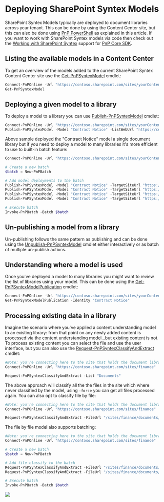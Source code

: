 # Deploying SharePoint Syntex Models

SharePoint Syntex Models typically are deployed to document libraries across your tenant. This can be done by using the Content Center site, but this can also be done using [PnP PowerShell](https://pnp.github.io/powershell/) as explained in this article. If you want to work with SharePoint Syntex models via code then check out the [Working with SharePoint Syntex](https://pnp.github.io/pnpcore/using-the-sdk/syntex-intro.html) support for [PnP Core SDK](https://aka.ms/pnp/coresdk).

## Listing the available models in a Content Center

To get an overview of the models added to the current SharePoint Syntex Content Center site use the [Get-PnPSyntexModel](https://pnp.github.io/powershell/cmdlets/Get-PnPSyntexModel.html) cmdlet:

```PowerShell
Connect-PnPOnline -Url "https://contoso.sharepoint.com/sites/yourContentCenter"
Get-PnPSyntexModel
```

## Deploying a given model to a library

To deploy a model to a library you can use [Publish-PnPSyntexModel](https://pnp.github.io/powershell/cmdlets/Publish-PnPSyntexModel.html) cmdlet:

```PowerShell
Connect-PnPOnline -Url "https://contoso.sharepoint.com/sites/yourContentCenter"
Publish-PnPSyntexModel -Model "Contract Notice" -ListWebUrl "https://contoso.sharepoint.com/sites/finance" -List "Documents"
```

Above sample deployed the "Contract Notice" model a single document library but if you need to deploy a model to many libraries it's more efficient to use to built-in batch feature:

```PowerShell
Connect-PnPOnline -Url "https://contoso.sharepoint.com/sites/yourContentCenter"

# Create a new batch
$batch = New-PnPBatch

# Add model deployments to the batch
Publish-PnPSyntexModel -Model "Contract Notice" -TargetSiteUrl "https://contoso.sharepoint.com/sites/finance" -TargetWebServerRelativeUrl "/sites/finance" -TargetLibraryServerRelativeUrl "/sites/finance/shared%20documents" -Batch $batch
Publish-PnPSyntexModel -Model "Contract Notice" -TargetSiteUrl "https://contoso.sharepoint.com/sites/crm" -TargetWebServerRelativeUrl "/sites/crm" -TargetLibraryServerRelativeUrl "/sites/crm/shared%20documents" -Batch $batch
Publish-PnPSyntexModel -Model "Contract Notice" -TargetSiteUrl "https://contoso.sharepoint.com/sites/finance" -TargetWebServerRelativeUrl "/sites/finance/belgium" -TargetLibraryServerRelativeUrl "/sites/finance/belgium/shared%20documents" -Batch 
Publish-PnPSyntexModel -Model "Contract Notice" -TargetSiteUrl "https://contoso.sharepoint.com/sites/finance" -TargetWebServerRelativeUrl "/sites/finance/uk" -TargetLibraryServerRelativeUrl "/sites/finance/uk/shared%20documents" -Batch $batch

# Execute batch
Invoke-PnPBatch -Batch $batch
```

## Un-publishing a model from a library

Un-publishing follows the same pattern as publishing and can be done using the [Unpublish-PnPSyntexModel](https://pnp.github.io/powershell/cmdlets/Unpublish-PnPSyntexModel.html) cmdlet either interactively or as batch of multiple un-publish actions.

## Understanding where a model is used

Once you've deployed a model to many libraries you might want to review the list of libraries using your model. This can be done using the [Get-PnPSyntexModelPublication](https://pnp.github.io/powershell/cmdlets/Get-PnPSyntexModelPublication.html) cmdlet:

```PowerShell
Connect-PnPOnline -Url "https://contoso.sharepoint.com/sites/yourContentCenter"
Get-PnPSyntexModelPublication -Identity "Contract Notice"
```

## Processing existing data in a library

Imagine the scenario where you've applied a content understanding model to an existing library: from that point on any newly added content is processed via the content understanding model...but existing content is not. To process existing content you can select the file and use the user interface, but you can also use the [Request-PnPSyntexClassifyAndExtract](https://pnp.github.io/powershell/cmdlets/Request-PnPSyntexClassifyAndExtract.html) cmdlet:

```PowerShell
#Note: you're connecting here to the site that holds the document library you want to process
Connect-PnPOnline -Url "https://contoso.sharepoint.com/sites/finance"

Request-PnPSyntexClassifyAndExtract -List "Documents"
```

The above approach will classify all the the files in the site which where never classified by the model, using `-force` you can get all files processed again. You can also opt to classify file by file:

```PowerShell
#Note: you're connecting here to the site that holds the document library you want to process
Connect-PnPOnline -Url "https://contoso.sharepoint.com/sites/finance"

Request-PnPSyntexClassifyAndExtract -FileUrl "/sites/finance/documents/contoso contract.docx"
```

The file by file model also supports batching:

```PowerShell
#Note: you're connecting here to the site that holds the document library you want to process
Connect-PnPOnline -Url "https://contoso.sharepoint.com/sites/finance"

# Create a new batch
$batch = New-PnPBatch

# Add file classify to the batch
Request-PnPSyntexClassifyAndExtract -FileUrl "/sites/finance/documents/contoso contract.docx" -Batch $batch
Request-PnPSyntexClassifyAndExtract -FileUrl "/sites/finance/documents/relecloud contract.docx" -Batch $batch

# Execute batch
Invoke-PnPBatch -Batch $batch
```

<img src="https://telemetry.sharepointpnp.com/syntex-samples/docs/deploying models" />